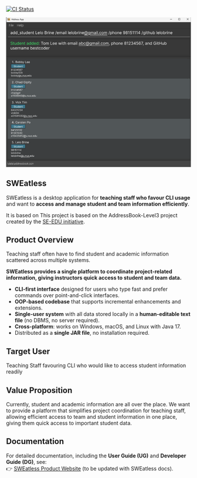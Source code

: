 [![CI Status](https://github.com/AY2526S1-CS2103T-F12-3/tp/actions/workflows/gradle.yml/badge.svg)](https://github.com/AY2526S1-CS2103T-F12-3/tp/actions)

![Ui](docs/images/Ui.png)

## SWEatless

SWEatless is a desktop application for **teaching staff who favour CLI usage** and want to **access and manage student and team information efficiently**.

It is based on This project is based on the AddressBook-Level3 project created by the [SE-EDU initiative](https://se-education.org).

## Product Overview

Teaching staff often have to find student and academic information scattered across multiple systems.

**SWEatless provides a single platform to coordinate project-related information, giving instructors quick access to student and team data.**

- **CLI-first interface** designed for users who type fast and prefer commands over point-and-click interfaces.
- **OOP-based codebase** that supports incremental enhancements and extensions.
- **Single-user system** with all data stored locally in a **human-editable text file** (no DBMS, no server required).
- **Cross-platform**: works on Windows, macOS, and Linux with Java 17.
- Distributed as a **single JAR file**, no installation required.

## Target User

Teaching Staff favouring CLI who would like to access student information readily

## Value Proposition

Currently, student and academic information are all over the place. We want to provide a platform that simplifies project coordination for teaching staff, allowing efficient access to team and student information in one place, giving them quick access to important student data.

## Documentation

For detailed documentation, including the **User Guide (UG)** and **Developer Guide (DG)**, see:  
👉 [SWEatless Product Website](https://ay2526s1-cs2103-f13-3.github.io/tp/) (to be updated with SWEatless docs).
